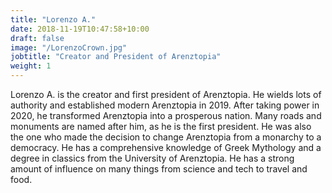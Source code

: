 ```yaml
---
title: "Lorenzo A."
date: 2018-11-19T10:47:58+10:00
draft: false
image: "/LorenzoCrown.jpg"
jobtitle: "Creator and President of Arenztopia"
weight: 1
---
```


Lorenzo A. is the creator and first president of Arenztopia. He wields lots of authority and established modern Arenztopia in 2019. After taking power in 2020, he transformed Arenztopia into a prosperous nation. Many roads and monuments are named after him, as he is the first president. He was also the one who made the decision to change Arenztopia from a monarchy to a democracy. He has a comprehensive knowledge of Greek Mythology and a degree in classics from the University of Arenztopia. He has a strong amount of influence on many things from science and tech to travel and food.
